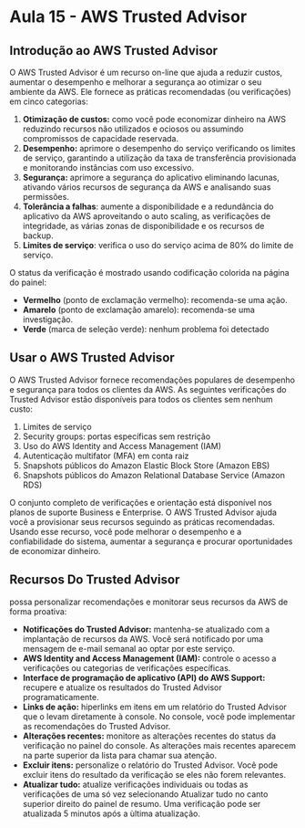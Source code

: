 # Aula 15 - AWS Trusted Advisor

## Introdução ao AWS Trusted Advisor

O AWS Trusted Advisor é um recurso on-line que ajuda a reduzir custos, aumentar o desempenho e melhorar a segurança ao otimizar o seu ambiente da AWS. Ele fornece as práticas recomendadas (ou verificações) em cinco categorias:
1. **Otimização de custos:** como você pode economizar dinheiro na AWS reduzindo recursos não utilizados e ociosos ou assumindo compromissos de capacidade reservada.
2. **Desempenho:** aprimore o desempenho do serviço verificando os limites de serviço, garantindo a utilização da taxa de transferência provisionada e monitorando instâncias com uso excessivo.
3. **Segurança:** aprimore a segurança do aplicativo eliminando lacunas, ativando vários recursos de segurança da AWS e analisando suas permissões.
4. **Tolerância a falhas**: aumente a disponibilidade e a redundância do aplicativo da AWS aproveitando o auto scaling, as verificações de integridade, as várias zonas de disponibilidade e os recursos de backup.
5. **Limites de serviço**: verifica o uso do serviço acima de 80% do limite de serviço.

O status da verificação é mostrado usando codificação colorida na página do painel: 
- **Vermelho** (ponto de exclamação vermelho): recomenda-se uma ação.
- **Amarelo** (ponto de exclamação amarelo): recomenda-se uma investigação.
- **Verde** (marca de seleção verde): nenhum problema foi detectado

## Usar o AWS Trusted Advisor 

O AWS Trusted Advisor fornece recomendações populares de desempenho e segurança para todos os clientes da AWS. As seguintes verificações do Trusted Advisor estão disponíveis para todos os clientes sem nenhum custo:
1. Limites de serviço
2. Security groups: portas específicas sem restrição 
3. Uso do AWS Identity and Access Management (IAM) 
4. Autenticação multifator (MFA) em conta raiz 
5. Snapshots públicos do Amazon Elastic Block Store (Amazon EBS) 
6. Snapshots públicos do Amazon Relational Database Service (Amazon RDS)

O conjunto completo de verificações e orientação está disponível nos planos de suporte Business e Enterprise. O AWS Trusted Advisor ajuda você a provisionar seus recursos seguindo as práticas recomendadas. Usando esse recurso, você pode melhorar o desempenho e a confiabilidade do sistema, aumentar a segurança e procurar oportunidades de economizar dinheiro.


## Recursos Do Trusted Advisor
possa personalizar recomendações e monitorar seus recursos da AWS de forma proativa:
- **Notificações do Trusted Advisor:** mantenha-se atualizado com a implantação de recursos da AWS. Você será notificado por uma mensagem de e-mail semanal ao optar por este serviço.
- **AWS Identity and Access Management (IAM):** controle o acesso a verificações ou categorias de verificações específicas.
- **Interface de programação de aplicativo (API) do AWS Support:** recupere e atualize os resultados do Trusted Advisor programaticamente.
- **Links de ação:** hiperlinks em itens em um relatório do Trusted Advisor que o levam diretamente à console. No console, você pode implementar as recomendações do Trusted Advisor.
- **Alterações recentes:** monitore as alterações recentes do status da verificação no painel do console. As alterações mais recentes aparecem na parte superior da lista para chamar sua atenção.
- **Excluir itens:** personalize o relatório do Trusted Advisor. Você pode excluir itens do resultado da verificação se eles não forem relevantes.
- **Atualizar tudo:** atualize verificações individuais ou todas as verificações de uma só vez selecionando Atualizar tudo no canto superior direito do painel de resumo. Uma verificação pode ser atualizada 5 minutos após a ùltima atualização.

